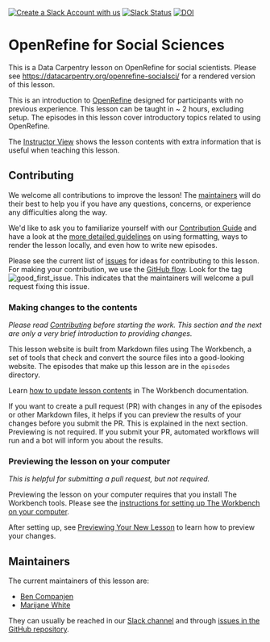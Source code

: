 [![Create a Slack Account with us](https://img.shields.io/badge/Create_Slack_Account-The_Carpentries-071159.svg)](https://swc-slack-invite.herokuapp.com/)
[![Slack Status](https://img.shields.io/badge/Slack_Channel-dc--socsci--openref-E01563.svg)][Slack channel]
[![DOI](https://zenodo.org/badge/92422790.svg)](https://zenodo.org/badge/latestdoi/92422790)

# OpenRefine for Social Sciences

This is a Data Carpentry lesson on OpenRefine for social scientists.
Please see <https://datacarpentry.org/openrefine-socialsci/> for a rendered version of this lesson.

This is an introduction to [OpenRefine] designed for participants with no previous experience.
This lesson can be taught in ~ 2 hours, excluding setup.
The episodes in this lesson cover introductory topics related to using OpenRefine.

The [Instructor View][in] shows the lesson contents with extra information that is useful
when teaching this lesson.

## Contributing

We welcome all contributions to improve the lesson!
The [maintainers](#maintainers) will do their best to help you if you have any
questions, concerns, or experience any difficulties along the way.

We'd like to ask you to familiarize yourself with our [Contribution Guide](CONTRIBUTING.md) and
have a look at the [more detailed guidelines][sandpaper-docs] on using formatting, ways to render
the lesson locally, and even how to write new episodes.

Please see the current list of [issues][ghri] for ideas for contributing to this lesson.
For making your contribution, we use the [GitHub flow][github-flow].
Look for the tag ![good\_first\_issue](https://img.shields.io/badge/-good%20first%20issue-gold.svg).
This indicates that the maintainers will welcome a pull request fixing this issue.

### Making changes to the contents

*Please read [Contributing](CONTRIBUTING.md) before starting the work.
This section and the next are only a very brief introduction to providing changes.*

This lesson website is built from Markdown files using The Workbench, a set of tools
that check and convert the source files into a good-looking website.
The episodes that make up this lesson are in the `episodes` directory.

Learn [how to update lesson contents](https://carpentries.github.io/sandpaper-docs/episodes.html) in The Workbench documentation.

If you want to create a pull request (PR) with changes in any of the episodes or other Markdown
files, it helps if you can preview the results of your changes before you submit the PR.
This is explained in the next section.
Previewing is not required. If you submit your PR, automated workflows will run and a bot
will inform you about the results.

### Previewing the lesson on your computer

*This is helpful for submitting a pull request, but not required.*

Previewing the lesson on your computer requires that you install The Workbench tools.
Please see the [instructions for setting up The Workbench on your computer][sandpaper-docs].

After setting up, see [Previewing Your New Lesson][check] to learn how to preview your changes.

## Maintainers

The current maintainers of this lesson are:

- [Ben Companjen](https://github.com/bencomp)
- [Marijane White](https://github.com/marijane)

They can usually be reached in our [Slack channel] and through [issues in the GitHub
repository][ghri].

[Slack channel]: https://swcarpentry.slack.com/messages/C9Y0UEXPY
[in]: https://datacarpentry.org/openrefine-socialsci/instructor/index.html
[sandpaper-docs]: https://carpentries.github.io/sandpaper-docs/index.html
[ghri]: https://github.com/datacarpentry/openrefine-socialsci/issues
[github-flow]: https://guides.github.com/introduction/flow/
[check]: https://carpentries.github.io/sandpaper-docs/introduction.html#preview
[OpenRefine]: https://openrefine.org/
